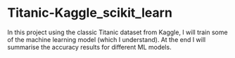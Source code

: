 # Titanic-Kaggle_scikit_learn
In this project using the classic Titanic dataset from Kaggle, I will train some of the machine learning model (which I understand). At the end I will summarise the accuracy results for different ML models. 
